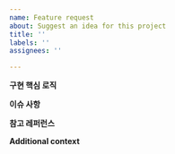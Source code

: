 ```yaml
---
name: Feature request
about: Suggest an idea for this project
title: ''
labels: ''
assignees: ''

---
```


**구현 핵심 로직**

**이슈 사항**

**참고 레퍼런스**

**Additional context**
